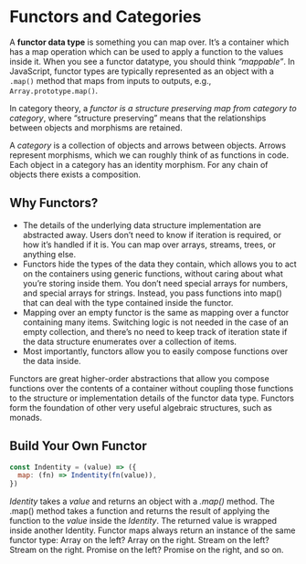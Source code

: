 # Functors and Categories

A **functor data type** is something you can map over. It’s a container which has a map operation which can be used to apply a function to the values inside it. When you see a functor datatype, you should think *“mappable”*. In JavaScript, functor types are typically represented as an object with a `.map()` method that maps from inputs to outputs, e.g., `Array.prototype.map()`.

In category theory, a *functor is a structure preserving map from category to category*, where “structure preserving” means that the relationships between objects and morphisms are retained.

A *category* is a collection of objects and arrows between objects. Arrows represent morphisms, which we can roughly think of as functions in code. Each object in a category has an identity morphism. For any chain of objects there exists a composition.

## Why Functors?

* The details of the underlying data structure implementation are abstracted away. Users don’t need to know if iteration is required,   or how it’s handled if it is. You can map over arrays, streams, trees, or anything else.
* Functors hide the types of the data they contain, which allows you to act on the containers using generic functions, without caring about what you’re storing inside them. You don’t need special arrays for numbers, and special arrays for strings. Instead, you pass functions into map() that can deal with the type contained inside the functor.
* Mapping over an empty functor is the same as mapping over a functor containing many items. Switching logic is not needed in the case of an empty collection, and there’s no need to keep track of iteration state if the data structure enumerates over a collection of items.
* Most importantly, functors allow you to easily compose functions over the data inside.

Functors are great higher-order abstractions that allow you compose functions over the contents of a container without coupling those functions to the structure or implementation details of the functor data type. Functors form the foundation of other very useful algebraic structures, such as monads.

## Build Your Own Functor

```js
const Indentity = (value) => ({
  map: (fn) => Indentity(fn(value)),
})
```

*Identity* takes a *value* and returns an object with a *.map()* method. The .map() method takes a function and returns the result of applying the function to the *value* inside the *Identity*. The returned value is wrapped inside another Identity. Functor maps always return an instance of the same functor type: Array on the left? Array on the right. Stream on the left? Stream on the right. Promise on the left? Promise on the right, and so on.